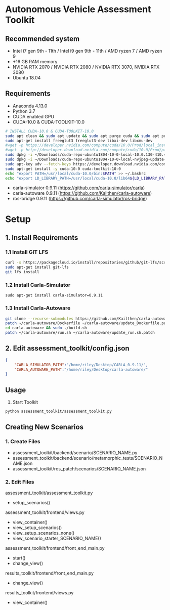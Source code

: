 
Autonomous Vehicle Assessment Toolkit
=====================================

## Recommended system

* Intel i7 gen 9th - 11th / Intel i9 gen 9th - 11th / AMD ryzen 7 / AMD ryzen 9
* +16 GB RAM memory 
* NVIDIA RTX 2070 / NVIDIA RTX 2080 / NVIDIA RTX 3070, NVIDIA RTX 3080
* Ubuntu 18.04

## Requirements
* Anaconda 4.13.0
* Python 3.7
* CUDA enabled GPU
* CUDA-10.0 & CUDA-TOOLKIT-10.0

```sh
# INSTALL CUDA-10.0 & CUDA-TOOLKIT-10.0
sudo apt clean && sudo apt update && sudo apt purge cuda && sudo apt purge nvidia-* && sudo apt autoremove
sudo apt-get install freeglut3 freeglut3-dev libxi-dev libxmu-dev
#wget -p https://developer.nvidia.com/compute/cuda/10.0/Prod/local_installers/cuda-repo-ubuntu1804-10-0-local-10.0.130-410.48_1.0-1_amd64 ~/Downloads
#wget -p http://developer.download.nvidia.com/compute/cuda/10.0/Prod/patches/1/cuda-repo-ubuntu1804-10-0-local-nvjpeg-update-1_1.0-1_amd64.deb ~/Downloads
sudo dpkg -i ~/Downloads/cuda-repo-ubuntu1804-10-0-local-10.0.130-410.48_1.0-1_amd64.deb
sudo dpkg -i ~/Downloads/cuda-repo-ubuntu1804-10-0-local-nvjpeg-update-1_1.0-1_amd64.deb
sudo apt-key adv --fetch-keys https://developer.download.nvidia.com/compute/cuda/repos/ubuntu1804/x86_64/7fa2af80.pub
sudo apt-get install -y cuda-10-0 cuda-toolkit-10-0
echo "export PATH=/usr/local/cuda-10.0/bin:$PATH" >> ~/.bashrc
echo "export LD_LIBRARY_PATH=/usr/local/cuda-10.0/lib64${LD_LIBRARY_PATH:+:${LD_LIBRARY_PATH}}" >> ~/.bashrc
```
* carla-simulator 0.9.11 (https://github.com/carla-simulator/carla)
* carla-autoware 0.9.11 (https://github.com/Kailthen/carla-autoware)
* ros-bridge 0.9.11 (https://github.com/carla-simulator/ros-bridge)

# Setup
## 1. Install Requirements

### 1.1 Install GIT LFS

```sh 
curl -s https://packagecloud.io/install/repositories/github/git-lfs/script.deb.sh | sudo bash
sudo apt-get install git-lfs
git lfs install
```

### 1.2 Install Carla-Simulator

```sudo apt-get install carla-simulator=0.9.11```

### 1.3 Install Carla-Autoware

```sh 
git clone --recurse-submodules https://github.com/Kailthen/carla-autoware.git
patch ~/carla-autoware/Dockerfile ~/carla-autoware/update_Dockerfile.patch
cd carla-autoware && sudo ./build.sh
patch ~/carla-autoware/run.sh ~/carla-autoware/update_run.sh.patch
```

## 2. Edit assessment_toolkit/config.json 

```json
{
    "CARLA_SIMULATOR_PATH":"/home/riley/Desktop/CARLA_0.9.11/", 
    "CARLA_AUTOWARE_PATH":"/home/riley/Desktop/carla-autoware/"
}
```


## Usage
1. Start Toolkit 
```sh
python assessment_toolkit/assessment_toolkit.py
```


## Creating New Scenarios 

### 1. Create Files
- assessment_toolkit/backend/scenario/SCENARIO_NAME.py
- assessment_toolkit/backend/scenario/metamorphic_tests/SCENARIO_NAME.json
- assessment_toolkit/ros_patch/scenarios/SCENARIO_NAME.json

### 2. Edit Files
assessment_toolkit/assessment_toolkit.py
- setup_scenarios() 

assessment_toolkit/frontend/views.py
- view_container()
- view_setup_scenarios()
- view_setup_scenarios_none()
- view_scenario_starter_SCENARIO_NAME()

assessment_toolkit/frontend/front_end_main.py
- start()
- change_view()


results_toolkit/frontend/front_end_main.py
- change_view()

results_toolkit/frontend/views.py 
- view_container()
